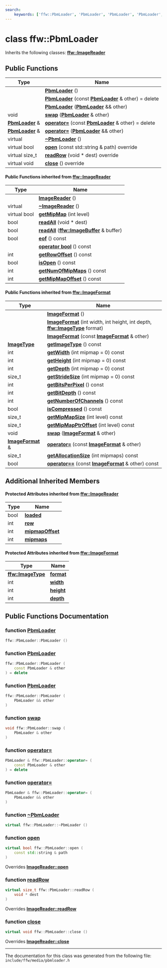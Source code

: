 ```yaml
---
search:
    keywords: ['ffw::PbmLoader', 'PbmLoader', 'PbmLoader', 'PbmLoader', 'swap', 'operator=', 'operator=', '~PbmLoader', 'open', 'readRow', 'close', 'ImageReader', '~ImageReader', 'open', 'close', 'readRow', 'getMipMap', 'readAll', 'readAll', 'eof', 'operator bool', 'getRowOffset', 'isOpen', 'getNumOfMipMaps', 'getMipMapOffset', 'ImageFormat', 'ImageFormat', 'ImageFormat', 'getImageType', 'getWidth', 'getHeight', 'getDepth', 'getStrideSize', 'getBitsPerPixel', 'getBitDepth', 'getNumberOfChannels', 'isCompressed', 'getMipMapSize', 'getMipMapPtrOffset', 'swap', 'operator=', 'getAllocationSize', 'operator==']
---
```


# class ffw::PbmLoader



Inherits the following classes: **[ffw::ImageReader](classffw_1_1_image_reader.md)**

## Public Functions

|Type|Name|
|-----|-----|
||[**PbmLoader**](classffw_1_1_pbm_loader.md#1a42ce6cacd2592fa4a751c167b9e17099) () |
||[**PbmLoader**](classffw_1_1_pbm_loader.md#1a5af724d3545f7c55babb70bfea4f3e5c) (const **[PbmLoader](classffw_1_1_pbm_loader.md)** & other) = delete |
||[**PbmLoader**](classffw_1_1_pbm_loader.md#1a9b572f67d162ad42e78f3c28cc8cab7b) (**[PbmLoader](classffw_1_1_pbm_loader.md)** && other) |
|void|[**swap**](classffw_1_1_pbm_loader.md#1a330498ff7dd0ba18ede52883bd717e19) (**[PbmLoader](classffw_1_1_pbm_loader.md)** & other) |
|**[PbmLoader](classffw_1_1_pbm_loader.md)** &|[**operator=**](classffw_1_1_pbm_loader.md#1a52db44dea9d8bd4ced358d1a4cf78e2d) (const **[PbmLoader](classffw_1_1_pbm_loader.md)** & other) = delete |
|**[PbmLoader](classffw_1_1_pbm_loader.md)** &|[**operator=**](classffw_1_1_pbm_loader.md#1a0f7e2a3b4ce4020c24cef5f4be7c3ee3) (**[PbmLoader](classffw_1_1_pbm_loader.md)** && other) |
|virtual |[**~PbmLoader**](classffw_1_1_pbm_loader.md#1a08773260bbe18f4c30af39fce2a13796) () |
|virtual bool|[**open**](classffw_1_1_pbm_loader.md#1ab1570ee4a9d77d13215e3d39251238f2) (const std::string & path) override |
|virtual size\_t|[**readRow**](classffw_1_1_pbm_loader.md#1a7729ba7b228e67ed0f105596d4970dc2) (void \* dest) override |
|virtual void|[**close**](classffw_1_1_pbm_loader.md#1a3bc26be1594c81a98b31d1f4e1af783d) () override |


#### Public Functions inherited from [ffw::ImageReader](classffw_1_1_image_reader.md)

|Type|Name|
|-----|-----|
||[**ImageReader**](classffw_1_1_image_reader.md#1aa8c4726989a7fa3a5cdeee4141ec69f1) () |
|virtual |[**~ImageReader**](classffw_1_1_image_reader.md#1a84fd72d1a2d7474d727b21745eab497b) () |
|virtual bool|[**getMipMap**](classffw_1_1_image_reader.md#1a9b243ebae163d4ad5b29e5df1d48b93d) (int level) |
|bool|[**readAll**](classffw_1_1_image_reader.md#1a4b8358fa73e99ab21911ea25071e993c) (void \* dest) |
|bool|[**readAll**](classffw_1_1_image_reader.md#1aee930a79534e0a24db03d5974cd5a829) (**[ffw::ImageBuffer](classffw_1_1_image_buffer.md)** & buffer) |
|bool|[**eof**](classffw_1_1_image_reader.md#1a5fd58d19c67ad4417e168c46af91cfbd) () const |
||[**operator bool**](classffw_1_1_image_reader.md#1a227735bc9d3f0ea6ea9987a8e88c84f5) () const |
|int|[**getRowOffset**](classffw_1_1_image_reader.md#1aa04e2077f3b95d4f1c8e7d1e1893eb71) () const |
|bool|[**isOpen**](classffw_1_1_image_reader.md#1a9eceacdc6b3cd1a48e96bb0e67c66319) () const |
|int|[**getNumOfMipMaps**](classffw_1_1_image_reader.md#1a08b74fdbfd615976290da9fbc6765457) () const |
|int|[**getMipMapOffset**](classffw_1_1_image_reader.md#1afeaa3abd68a0485f72f73608fd7e84a4) () const |


#### Public Functions inherited from [ffw::ImageFormat](classffw_1_1_image_format.md)

|Type|Name|
|-----|-----|
||[**ImageFormat**](classffw_1_1_image_format.md#1a5c2552e2129595fdb74923e00f3f51e1) () |
||[**ImageFormat**](classffw_1_1_image_format.md#1a0d214d9324cce891461d07b30be64c34) (int width, int height, int depth, **[ffw::ImageType](namespaceffw.md#1a92226423d9aa0edfe0ca1dde2141e028)** format) |
||[**ImageFormat**](classffw_1_1_image_format.md#1a292f274f857b9da281b9ccb17d07b9ef) (const **[ImageFormat](classffw_1_1_image_format.md)** & other) |
|**[ImageType](namespaceffw.md#1a92226423d9aa0edfe0ca1dde2141e028)**|[**getImageType**](classffw_1_1_image_format.md#1a1bb0e2d7c7916dc840516e97b0fe27d1) () const |
|int|[**getWidth**](classffw_1_1_image_format.md#1af8aa5a20fe893f3289a26b1bc52c1a43) (int mipmap = 0) const |
|int|[**getHeight**](classffw_1_1_image_format.md#1a73e22a919bf12a2207d65496398a6a5f) (int mipmap = 0) const |
|int|[**getDepth**](classffw_1_1_image_format.md#1ae162bf4b48f3dd2e2d7739c927a779b8) (int mipmap = 0) const |
|size\_t|[**getStrideSize**](classffw_1_1_image_format.md#1a55de6ea2325fc284e2fbd027146a53ee) (int mipmap = 0) const |
|int|[**getBitsPerPixel**](classffw_1_1_image_format.md#1a4926378546cb727ad4930fa5797ddd83) () const |
|int|[**getBitDepth**](classffw_1_1_image_format.md#1a07c9771437ef7bfaabe3f51164a99eac) () const |
|int|[**getNumberOfChannels**](classffw_1_1_image_format.md#1a388b531a9ea109266cfc2509e79f6751) () const |
|bool|[**isCompressed**](classffw_1_1_image_format.md#1a6c4430f5cfc51120bfc04008bcdb6210) () const |
|size\_t|[**getMipMapSize**](classffw_1_1_image_format.md#1ac8967d7bd7b6b300e2a8c3ff6b6dfd88) (int level) const |
|size\_t|[**getMipMapPtrOffset**](classffw_1_1_image_format.md#1a95be015bde6130bcf6d27472b74f555e) (int level) const |
|void|[**swap**](classffw_1_1_image_format.md#1a1f855dd5b248274b53766a81102d583d) (**[ImageFormat](classffw_1_1_image_format.md)** & other) |
|**[ImageFormat](classffw_1_1_image_format.md)** &|[**operator=**](classffw_1_1_image_format.md#1a69b46ddfe7e8768658602003530bac23) (const **[ImageFormat](classffw_1_1_image_format.md)** & other) |
|size\_t|[**getAllocationSize**](classffw_1_1_image_format.md#1a6e0eb8d724ec7ee0195ee8f25cf92ff3) (int mipmaps) const |
|bool|[**operator==**](classffw_1_1_image_format.md#1a859ea5ac46aee7a01817dcaca12a18bd) (const **[ImageFormat](classffw_1_1_image_format.md)** & other) const |


## Additional Inherited Members

#### Protected Attributes inherited from [ffw::ImageReader](classffw_1_1_image_reader.md)

|Type|Name|
|-----|-----|
|bool|[**loaded**](classffw_1_1_image_reader.md#1a59264aeb0286d25bd9e11ca68db53030)|
|int|[**row**](classffw_1_1_image_reader.md#1a4d4caf860786d419663b33f126416890)|
|int|[**mipmapOffset**](classffw_1_1_image_reader.md#1a35b39bd82926d24d8c52c2ce17532a4e)|
|int|[**mipmaps**](classffw_1_1_image_reader.md#1ab65ec798fc33d05864eeafd2d6e123fb)|


#### Protected Attributes inherited from [ffw::ImageFormat](classffw_1_1_image_format.md)

|Type|Name|
|-----|-----|
|**[ffw::ImageType](namespaceffw.md#1a92226423d9aa0edfe0ca1dde2141e028)**|[**format**](classffw_1_1_image_format.md#1a00569cba5e7d8df7582554718f908d7e)|
|int|[**width**](classffw_1_1_image_format.md#1a1a26d9b05851d073858b34ccabc40a79)|
|int|[**height**](classffw_1_1_image_format.md#1a7c62585ac46e6fc7c3fe6efab59cfd4c)|
|int|[**depth**](classffw_1_1_image_format.md#1a128894191ad04073b44663b8541f97aa)|


## Public Functions Documentation

### function <a id="1a42ce6cacd2592fa4a751c167b9e17099" href="#1a42ce6cacd2592fa4a751c167b9e17099">PbmLoader</a>

```cpp
ffw::PbmLoader::PbmLoader ()
```



### function <a id="1a5af724d3545f7c55babb70bfea4f3e5c" href="#1a5af724d3545f7c55babb70bfea4f3e5c">PbmLoader</a>

```cpp
ffw::PbmLoader::PbmLoader (
    const PbmLoader & other
) = delete
```



### function <a id="1a9b572f67d162ad42e78f3c28cc8cab7b" href="#1a9b572f67d162ad42e78f3c28cc8cab7b">PbmLoader</a>

```cpp
ffw::PbmLoader::PbmLoader (
    PbmLoader && other
)
```



### function <a id="1a330498ff7dd0ba18ede52883bd717e19" href="#1a330498ff7dd0ba18ede52883bd717e19">swap</a>

```cpp
void ffw::PbmLoader::swap (
    PbmLoader & other
)
```



### function <a id="1a52db44dea9d8bd4ced358d1a4cf78e2d" href="#1a52db44dea9d8bd4ced358d1a4cf78e2d">operator=</a>

```cpp
PbmLoader & ffw::PbmLoader::operator= (
    const PbmLoader & other
) = delete
```



### function <a id="1a0f7e2a3b4ce4020c24cef5f4be7c3ee3" href="#1a0f7e2a3b4ce4020c24cef5f4be7c3ee3">operator=</a>

```cpp
PbmLoader & ffw::PbmLoader::operator= (
    PbmLoader && other
)
```



### function <a id="1a08773260bbe18f4c30af39fce2a13796" href="#1a08773260bbe18f4c30af39fce2a13796">~PbmLoader</a>

```cpp
virtual ffw::PbmLoader::~PbmLoader ()
```



### function <a id="1ab1570ee4a9d77d13215e3d39251238f2" href="#1ab1570ee4a9d77d13215e3d39251238f2">open</a>

```cpp
virtual bool ffw::PbmLoader::open (
    const std::string & path
)
```

Overrides **[ImageReader::open](classffw_1_1_image_reader.md#1a7155f92f0f65eec33d9204ff4a63a518)**


### function <a id="1a7729ba7b228e67ed0f105596d4970dc2" href="#1a7729ba7b228e67ed0f105596d4970dc2">readRow</a>

```cpp
virtual size_t ffw::PbmLoader::readRow (
    void * dest
)
```

Overrides **[ImageReader::readRow](classffw_1_1_image_reader.md#1a4a172a49d03b415e5c0bb535af9599c9)**


### function <a id="1a3bc26be1594c81a98b31d1f4e1af783d" href="#1a3bc26be1594c81a98b31d1f4e1af783d">close</a>

```cpp
virtual void ffw::PbmLoader::close ()
```

Overrides **[ImageReader::close](classffw_1_1_image_reader.md#1aab601ee6de85c082b72214ed816d4c4d)**




----------------------------------------
The documentation for this class was generated from the following file: `include/ffw/media/pbmloader.h`
